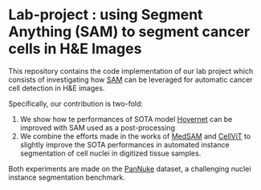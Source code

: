 # Lab-project : using Segment Anything (SAM) to segment cancer cells in H&E Images
This repository contains the code implementation of our lab project which consists of investigating how [SAM](https://github.com/facebookresearch/segment-anything.git) can be leveraged for automatic cancer cell detection in H&E images. 

Specifically, our contribution is two-fold:
1. We show how te performances of SOTA model [Hovernet](https://github.com/vqdang/hover_net.git) can be improved with SAM used as a post-processing 
2. We combine the efforts made in the works of [MedSAM](https://github.com/bowang-lab/MedSAM.git) and [CellViT](https://github.com/TIO-IKIM/CellViT.git) to slightly improve the SOTA performances in automated instance segmentation of cell nuclei in digitized tissue samples. 

Both experiments are made on the [PanNuke](https://warwick.ac.uk/fac/cross_fac/tia/data/pannuke) dataset, a challenging nuclei instance segmentation benchmark.


